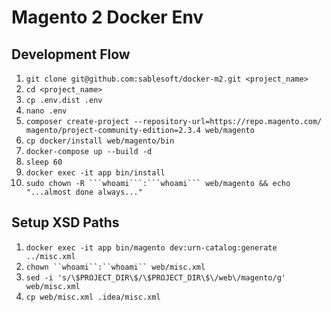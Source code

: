# Magento 2 Docker Env

## Development Flow

1. `git clone git@github.com:sablesoft/docker-m2.git <project_name>`
2. `cd <project_name>`
3. `cp .env.dist .env`
4. `nano .env`
5. `composer create-project --repository-url=https://repo.magento.com/ magento/project-community-edition=2.3.4 web/magento`
6. `cp docker/install web/magento/bin`
7. `docker-compose up --build -d`
8. `sleep 60`
9. `docker exec -it app bin/install`
10. `sudo chown -R ```whoami```:```whoami``` web/magento && echo "...almost done always..."`

## Setup XSD Paths

1. `docker exec -it app bin/magento dev:urn-catalog:generate ../misc.xml`
2. `chown ``whoami``:``whoami`` web/misc.xml`
3. `sed -i 's/\$PROJECT_DIR\$/\$PROJECT_DIR\$\/web\/magento/g' web/misc.xml`
2. `cp web/misc.xml .idea/misc.xml`
